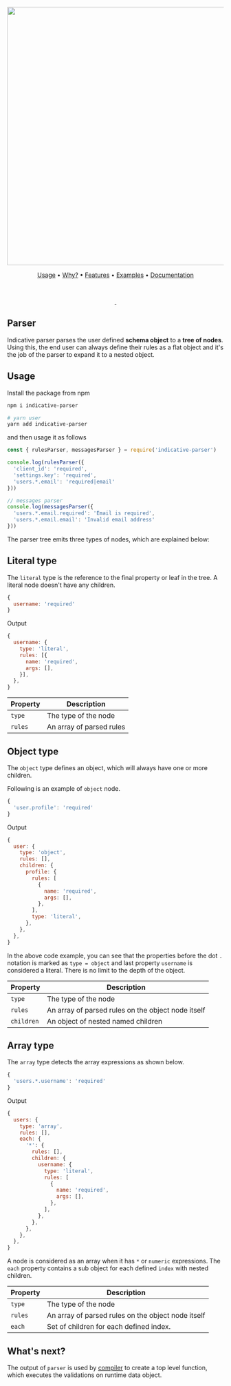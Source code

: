 <p align="center">
  <a href="#">
    <img src="https://res.cloudinary.com/adonisjs/image/upload/v1553759989/indicative-banner_lh27zs.png" width="600px;" />
  </a>
</p>

<p align="center">
  <a href="https://indicative.adonisjs.com/quick-start">Usage</a> •
  <a href="https://indicative.adonisjs.com/why">Why?</a> •
  <a href="https://indicative.adonisjs.com/features">Features</a> •
  <a href="https://indicative.adonisjs.com/examples">Examples</a> •
  <a href="https://indicative.adonisjs.com/docs">Documentation</a>
</p>

<br/>

<p align="center">
  <a href="https://travis-ci.org/poppinss/indicative">
    <img src="https://img.shields.io/travis/poppinss/indicative.svg?style=flat-square" alt="">
  </a>

  <a href="https://www.typescriptlang.org/">
    <img src="https://img.shields.io/badge/uses-typescript-blue.svg?style=flat-square" alt="">
  </a>
</p>

## Parser
Indicative parser parses the user defined **schema object** to a **tree of nodes**. Using this, the end user can always define their rules as a flat object and it's the job of the parser to expand it to a nested object.

## Usage
Install the package from npm

```sh
npm i indicative-parser

# yarn user
yarn add indicative-parser
```

and then usage it as follows

```js
const { rulesParser, messagesParser } = require('indicative-parser')

console.log(rulesParser({
  'client_id': 'required',
  'settings.key': 'required',
  'users.*.email': 'required|email'
}))

// messages parser
console.log(messagesParser({
  'users.*.email.required': 'Email is required',
  'users.*.email.email': 'Invalid email address'
}))
```

The parser tree emits three types of nodes, which are explained below:

## Literal type
The `literal` type is the reference to the final property or leaf in the tree. A literal node doesn't have any children.

```js
{
  username: 'required'
}
```

Output

```js
{
  username: {
    type: 'literal',
    rules: [{
      name: 'required',
      args: [],
    }],
  },
}
```

| Property | Description | 
|----------|-------------|
| `type` | The type of the node |
| `rules` | An array of parsed rules |

## Object type
The `object` type defines an object, which will always have one or more children.

Following is an example of `object` node.

```js
{
  'user.profile': 'required'
}
```

Output

```js
{
  user: {
    type: 'object',
    rules: [],
    children: {
      profile: {
        rules: [
          {
            name: 'required',
            args: [],
          },
        ],
        type: 'literal',
      },
    },
  },
}
```

In the above code example, you can see that the properties before the dot `.` notation is marked as `type = object` and last property `username` is considered a literal. There is no limit to the depth of the object.

| Property | Description | 
|----------|-------------|
| `type` | The type of the node |
| `rules` | An array of parsed rules on the object node itself |
| `children` | An object of nested named children |

## Array type
The `array` type detects the array expressions as shown below.

```js
{
  'users.*.username': 'required'
}
```

Output

```js
{
  users: {
    type: 'array',
    rules: [],
    each: {
      '*': {
        rules: [],
        children: {
          username: {
            type: 'literal',
            rules: [
              {
                name: 'required',
                args: [],
              },
            ],
          },
        },
      },
    },
  },
}
```

A node is considered as an array when it has `*` or `numeric` expressions. The `each` property contains a sub object for each defined `index` with nested children.

| Property | Description | 
|----------|-------------|
| `type` | The type of the node |
| `rules` | An array of parsed rules on the object node itself |
| `each` | Set of children for each defined index. |


## What's next?
The output of `parser` is used by [compiler](https://github.com/poppinss/indicative/tree/master/packages/compiler.git) to create a top level function, which executes the validations on runtime data object.
